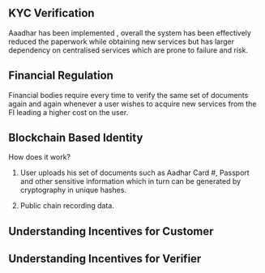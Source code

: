 ## KYC Verification

Aaadhar has been implemented , overall the system has been effectively reduced the paperwork while obtaining new services but
has larger dependency on centralised services which are prone to failure and risk.

## Financial Regulation

Financial bodies require every time to verify the same set of documents again and again whenever a user wishes to acquire new services
from the FI leading a higher cost on the user.

## Blockchain Based Identity

How does it work?

1. User uploads his set of documents such as Aadhar  Card #, Passport and other sensitive information which in turn 
can be generated by cryptography in unique hashes.

2. Public chain recording data.

## Understanding Incentives for Customer

## Understanding Incentives for Verifier

